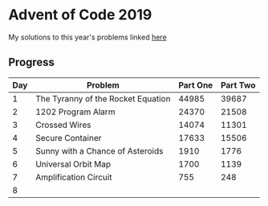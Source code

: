 # Advent of Code 2019

My solutions to this year's problems linked [here](https://adventofcode.com/2019)

## Progress

| Day 	| Problem                            	| Part One 	| Part Two 	|
|-----	|------------------------------------	|----------	|----------	|
| 1   	| The Tyranny of the Rocket Equation 	| 44985    	| 39687    	|
| 2   	| 1202 Program Alarm                 	| 24370    	| 21508    	|
| 3   	| Crossed Wires                      	| 14074    	| 11301    	|
| 4   	| Secure Container                   	| 17633    	| 15506    	|
| 5   	| Sunny with a Chance of Asteroids   	| 1910     	| 1776     	|
| 6   	| Universal Orbit Map                	| 1700     	| 1139     	|
| 7   	| Amplification Circuit              	| 755      	| 248      	|
| 8   	|                                    	|          	|          	|